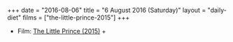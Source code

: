 +++
date = "2016-08-06"
title = "6 August 2016 (Saturday)"
layout = "daily-diet"
films = ["the-little-prince-2015"]
+++


* Film: [The Little Prince (2015)](/films/the-little-prince-2015) +
